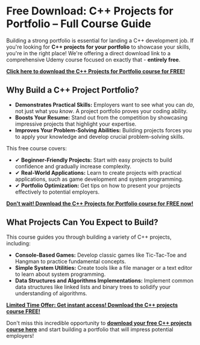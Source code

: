 # Free Download: C++ Projects for Portfolio – Full Course Guide

Building a strong portfolio is essential for landing a C++ development job. If you're looking for **C++ projects for your portfolio** to showcase your skills, you're in the right place! We're offering a direct download link to a comprehensive Udemy course focused on exactly that - **entirely free**.

[**Click here to download the C++ Projects for Portfolio course for FREE!**](https://udemywork.com/c-plus-plus-projects-for-portfolio)

## Why Build a C++ Project Portfolio?

*   **Demonstrates Practical Skills:** Employers want to see what you can *do*, not just what you *know*. A project portfolio proves your coding ability.
*   **Boosts Your Resume:** Stand out from the competition by showcasing impressive projects that highlight your expertise.
*   **Improves Your Problem-Solving Abilities:** Building projects forces you to apply your knowledge and develop crucial problem-solving skills.

This free course covers:

*   ✔ **Beginner-Friendly Projects:** Start with easy projects to build confidence and gradually increase complexity.
*   ✔ **Real-World Applications:** Learn to create projects with practical applications, such as game development and system programming.
*   ✔ **Portfolio Optimization:** Get tips on how to present your projects effectively to potential employers.

[**Don't wait! Download the C++ Projects for Portfolio course for FREE now!**](https://udemywork.com/c-plus-plus-projects-for-portfolio)

## What Projects Can You Expect to Build?

This course guides you through building a variety of C++ projects, including:

*   **Console-Based Games:** Develop classic games like Tic-Tac-Toe and Hangman to practice fundamental concepts.
*   **Simple System Utilities:** Create tools like a file manager or a text editor to learn about system programming.
*   **Data Structures and Algorithms Implementations:** Implement common data structures like linked lists and binary trees to solidify your understanding of algorithms.

[**Limited Time Offer: Get instant access! Download the C++ projects course FREE!**](https://udemywork.com/c-plus-plus-projects-for-portfolio)

Don't miss this incredible opportunity to **[download your free C++ projects course here](https://udemywork.com/c-plus-plus-projects-for-portfolio)** and start building a portfolio that will impress potential employers!
